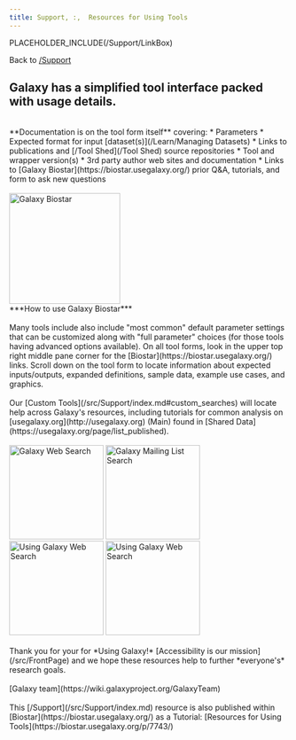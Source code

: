 ```yaml
---
title: Support, :,  Resources for Using Tools
---
```

<div class='right'>PLACEHOLDER_INCLUDE(/Support/LinkBox)</div>

Back to [/Support](/src/Support/index.md)
## Galaxy has a simplified tool interface packed with usage details.
<br />
**Documentation is on the tool form itself** covering:
* Parameters
* Expected format for input [dataset(s)](/Learn/Managing Datasets)
* Links to publications and [/Tool Shed](/Tool Shed) source repositories
* Tool and wrapper version(s)
* 3rd party author web sites and documentation
* Links to [Galaxy Biostar](https://biostar.usegalaxy.org/) prior Q&A, tutorials, and form to ask new questions
<br />
<br />
<a href='/Support/Biostar'><img src='/Images/Logos/GalaxyBiostar.png' alt='Galaxy Biostar' width="200" /></a><br />***How to use Galaxy Biostar***
<br />
<br />
Many tools include also include "most common" default parameter settings that can be customized along with "full parameter" choices (for those tools having advanced options available). On all tool forms, look in the upper top right middle pane corner for the [Biostar](https://biostar.usegalaxy.org/) links. Scroll down on the tool form to locate information about expected inputs/outputs, expanded definitions, sample data, example use cases, and graphics.
<br />
<br />
Our [Custom Tools](/src/Support/index.md#custom_searches) will locate help across Galaxy's resources, including tutorials for common analysis on [usegalaxy.org](http://usegalaxy.org) (Main) found in [Shared Data](https://usegalaxy.org/page/list_published).
<br />
<br />
<a href='http://galaxyproject.org/search/web'><img src='/Images/Logos/GalaxyWebSearch.png' alt='Galaxy Web Search' width="170" /></a>
<a href='http://galaxyproject.org/search/mailinglists'><img src='/Images/Logos/GalaxyMailingListSearch.png' alt='Galaxy Mailing List Search' width="170" /></a>
<a href='http://galaxyproject.org/search/usegalaxy'><img src='/Images/Logos/UseGalaxySearch.png' alt='Using Galaxy Web Search' width="170" /></a>
<a href='http://galaxyproject.org/search/usegalaxy'><img src='/Images/Logos/UseGalaxySearch.png' alt='Using Galaxy Web Search' width="170" /></a>
<br />
<br />
Thank you for your for *Using Galaxy!* [Accessibility is our mission](/src/FrontPage) and we hope these resources help to further *everyone's* research goals.
<br />
<br />
[Galaxy team](https://wiki.galaxyproject.org/GalaxyTeam)
<br />
<br />
This [/Support](/src/Support/index.md) resource is also published within [Biostar](https://biostar.usegalaxy.org/) as a Tutorial: [Resources for Using Tools](https://biostar.usegalaxy.org/p/7743/)
